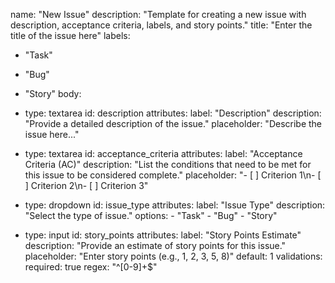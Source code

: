 name: "New Issue"
description: "Template for creating a new issue with description, acceptance criteria, labels, and story points."
title: "Enter the title of the issue here"
labels: 
  - "Task"
  - "Bug"
  - "Story"
body:
  - type: textarea
    id: description
    attributes:
      label: "Description"
      description: "Provide a detailed description of the issue."
      placeholder: "Describe the issue here..."

  - type: textarea
    id: acceptance_criteria
    attributes:
      label: "Acceptance Criteria (AC)"
      description: "List the conditions that need to be met for this issue to be considered complete."
      placeholder: "- [ ] Criterion 1\n- [ ] Criterion 2\n- [ ] Criterion 3"

  - type: dropdown
    id: issue_type
    attributes:
      label: "Issue Type"
      description: "Select the type of issue."
      options:
        - "Task"
        - "Bug"
        - "Story"

  - type: input
    id: story_points
    attributes:
      label: "Story Points Estimate"
      description: "Provide an estimate of story points for this issue."
      placeholder: "Enter story points (e.g., 1, 2, 3, 5, 8)"
      default: 1
      validations:
        required: true
        regex: "^[0-9]+$"
